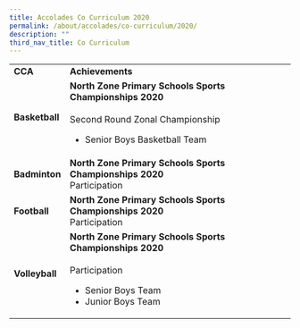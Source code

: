 ```yaml
---
title: Accolades Co Curriculum 2020
permalink: /about/accolades/co-curriculum/2020/
description: ""
third_nav_title: Co Curriculum
---
```


<table>
<tbody>
<tr>
<td><strong>CCA</strong></td>
<td><strong>Achievements</strong></td>
</tr>
<tr>
<td><strong>Basketball</strong></td>
<td><strong>North Zone Primary Schools Sports Championships 2020<br /></strong><br />Second Round Zonal Championship<br />
<ul>
<li>Senior Boys Basketball Team</li>
</ul>
</td>
</tr>
<tr>
<td><strong>Badminton</strong></td>
<td><strong>North Zone Primary Schools Sports Championships 2020<br /></strong>Participation</td>
</tr>
<tr>
<td><strong>Football</strong></td>
<td><strong>North Zone Primary Schools Sports Championships 2020<br /></strong>Participation</td>
</tr>
<tr>
<td><strong>Volleyball</strong></td>
<td><strong>North Zone Primary Schools Sports Championships 2020<br /></strong><br />Participation<br />
<ul>
<li>Senior Boys Team</li>
<li>Junior Boys Team</li>
</ul>
</td>
</tr>
</tbody>
</table>